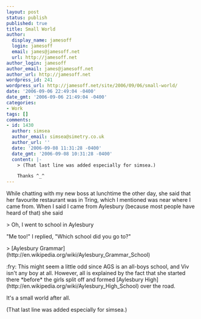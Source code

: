 ```yaml
---
layout: post
status: publish
published: true
title: Small World
author:
  display_name: jamesoff
  login: jamesoff
  email: james@jamesoff.net
  url: http://jamesoff.net
author_login: jamesoff
author_email: james@jamesoff.net
author_url: http://jamesoff.net
wordpress_id: 241
wordpress_url: http://jamesoff.net/site/2006/09/06/small-world/
date: '2006-09-06 22:49:04 -0400'
date_gmt: '2006-09-06 21:49:04 -0400'
categories:
- Work
tags: []
comments:
- id: 1430
  author: simsea
  author_email: simsea@simetry.co.uk
  author_url: ''
  date: '2006-09-08 11:31:28 -0400'
  date_gmt: '2006-09-08 10:31:28 -0400'
  content: |-
    > (That last line was added especially for simsea.)

    Thanks ^_^
---
```

<p>While chatting with my new boss at lunchtime the other day, she said that her favourite restaurant was in Tring, which I mentioned was near where I came from. When I said I came from Aylesbury (because most people have heard of that) she said</p>
<p>> Oh, I went to school in Aylesbury</p>
<p>"Me too!" I replied, "Which school did you go to?"</p>
<p>> [Aylesbury Grammar](http:&#47;&#47;en.wikipedia.org&#47;wiki&#47;Aylesbury_Grammar_School)</p>
<p>:fry: This might seem a little odd since AGS is an all-boys school, and Viv isn't any boy at all. However, all is explained by the fact that she started there *before* the girls split off and formed [Aylesbury High](http:&#47;&#47;en.wikipedia.org&#47;wiki&#47;Aylesbury_High_School) over the road.</p>
<p>It's a small world after all.</p>
<p>(That last line was added especially for simsea.)</p>
